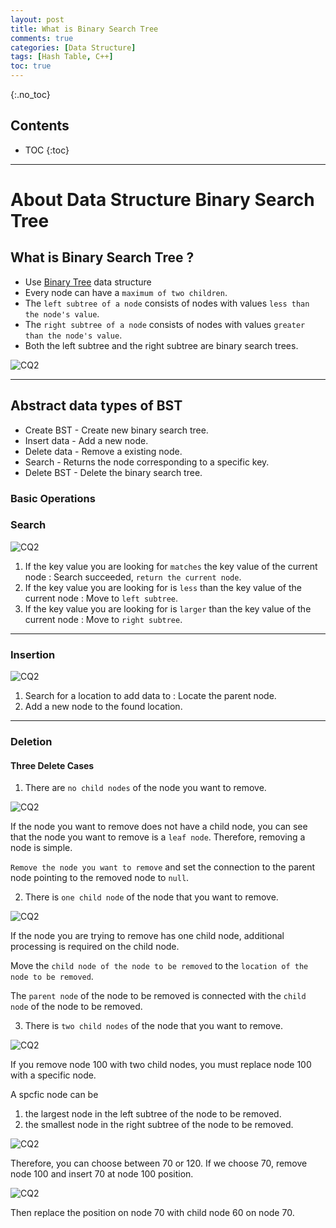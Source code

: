 ```yaml
---
layout: post
title: What is Binary Search Tree
comments: true
categories: [Data Structure]
tags: [Hash Table, C++]
toc: true
---
```

{:.no_toc}
## Contents
* TOC
{:toc}
---

# About Data Structure Binary Search Tree

## What is Binary Search Tree ?

- Use [Binary Tree](https://hyosup0513.github.io/data%20structure/2020/06/11/Types-of-Binary-tree.html) data structure
- Every node can have a `maximum of two children`.
- The `left subtree of a node` consists of nodes with values `less than the node's value`.
- The `right subtree of a node` consists of nodes with values `greater than the node's value`.
- Both the left subtree and the right subtree are binary search trees.

![CQ2](/public/images/bst1.PNG)

---

## Abstract data types of BST

- Create BST - Create new binary search tree.
- Insert data - Add a new node.
- Delete data - Remove a existing node.
- Search - Returns the node corresponding to a specific key.
- Delete BST - Delete the binary search tree.

### Basic Operations

### Search

![CQ2](/public/images/bst2.PNG)

1. If the key value you are looking for `matches` the key value of the current node : Search succeeded, `return the current node`.
2. If the key value you are looking for is `less` than the key value of the current node : Move to `left subtree`.
3. If the key value you are looking for is `larger` than the key value of the current node : Move to `right subtree`.

---

### Insertion

![CQ2](/public/images/bst3.PNG)

1. Search for a location to add data to : Locate the parent node.
2. Add a new node to the found location.

---

### Deletion

#### Three Delete Cases

1. There are `no child nodes` of the node you want to remove.

![CQ2](/public/images/bst4.PNG)

If the node you want to remove does not have a child node, you can see that the node you want to remove is a `leaf node`. Therefore, removing a node is simple.

`Remove the node you want to remove` and set the connection to the parent node pointing to the removed node to `null`.

2. There is `one child node` of the node that you want to remove.

![CQ2](/public/images/bst5.PNG)

If the node you are trying to remove has one child node, additional processing is required on the child node.

Move the `child node of the node to be removed` to the `location of the node to be removed`.

The `parent node` of the node to be removed is connected with the `child node` of the node to be removed.

3. There is `two child nodes` of the node that you want to remove.

![CQ2](/public/images/bst6.PNG)

If you remove node 100 with two child nodes, you must replace node 100 with a specific node.

A spcfic node can be

1. the largest node in the left subtree of the node to be removed.
2. the smallest node in the right subtree of the node to be removed.

![CQ2](/public/images/bst7.PNG)

Therefore, you can choose between 70 or 120.
If we choose 70, remove node 100 and insert 70 at node 100 position.

![CQ2](/public/images/bst8.PNG)

Then replace the position on node 70 with child node 60 on node 70.
